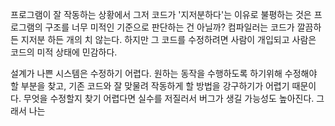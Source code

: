 프로그램이 잘 작동하는 상황에서 그저 코드가 '지저분하다'는 이유로 불평하는 것은 프로그램의 구조를 너무 미적인 기준으로 판단하는 건 아닐까? 
컴파일러는 코드가 깔끔하든 지저분 하든 개의 치 않는다. 하지만 그 코드를 수정하려면 사람이 개입되고 사람은 코드의 미적 상태에 민감하다.

설계가 나쁜 시스템은 수정하기 어렵다. 원하는 동작을 수행하도록 하기위해 수정해야 할 부분을 찾고, 
기존 코드와 잘 맞물려 작동하게 할 방법을 강구하기가 어렵기 때문이다. 무엇을 수정할지 찾기 어렵다면 실수를 저질러서 버그가 생길 가능성도 높아진다. 
그래서 나는 
